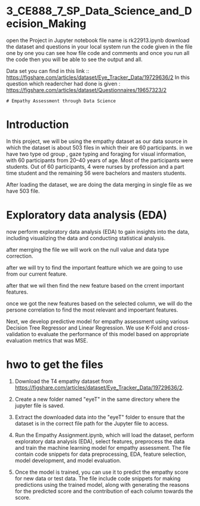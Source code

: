 # 3_CE888_7_SP_Data_Science_and_Decision_Making

open the Project in Jupyter notebook file name is rk22913.ipynb
download the dataset and questions in your local system
run the code given in the file one by one
you can see how file code and comments and once you run all the code then you will be able to see the output and all. 

Data set you can find in this link ::
    https://figshare.com/articles/dataset/Eye_Tracker_Data/19729636/2
In this question which readercher had done is given :
    https://figshare.com/articles/dataset/Questionnaires/19657323/2


    # Empathy Assessment through Data Science


# Introduction  
In this project, we will be using the empathy dataset as our data source in which the dataset is about 503 files in which their are 60 participants. 
in we have two type od group , gaze typing and foraging
for visual information, with 60 participants from 20–40 years of age. Most of the participants were students.
Out of 60 participants, 4 were nurses by profession and a part time student and the remaining 56 were bachelors
and masters students. 

After loading the dataset, we are doing the data merging in single file as we have 503 file.

#  Exploratory data analysis (EDA)  

now perform exploratory data analysis (EDA) to gain insights into the data, including visualizing the data and conducting statistical analysis. 

after merrging the file we will work on the null value and data type correction. 

after we will try to find the important featture which we are going to use from our current feature. 

after that we wil then find the new feature based on the crrent important features. 

once we got the new features based on the selected column, we will do the persone correlation to find the most relevant and impoertant features.  

Next, we develop predictive model for empathy assessment using various Decision Tree Regressor and Linear Regression. We use K-Fold and cross-validation to evaluate the performance of this model based on appropriate evaluation metrics that was MSE.

# hwo to get the files 
1. Download the T4 empathy dataset from https://figshare.com/articles/dataset/Eye_Tracker_Data/19729636/2.  

2. Create a new folder named "eyeT" in the same directory where the jupyter file is saved.  

3. Extract the downloaded data into the "eyeT" folder to ensure that the dataset is in the correct file path for the Jupyter file to access.  

4. Run the Empathy Assignment.ipynb, which will load the dataset, perform exploratory data analysis (EDA), select features, preprocess the data and train the machine learning model for empathy assessment. The file contain code snippets for data preprocessing, EDA, feature selection, model development, and model evaluation. 

5. Once the model is trained, you can use it to predict the empathy score for new data or test data. The file include code snippets for making predictions using the trained model, along with generating the reasons for the predicted score and the contribution of each column towards the score. 
